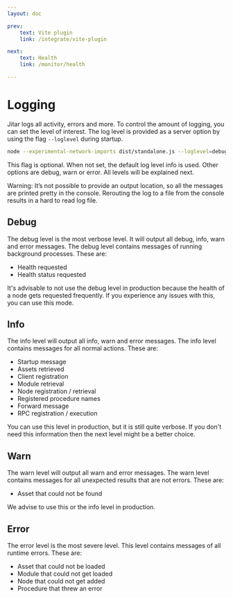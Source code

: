 ```yaml
---
layout: doc

prev:
    text: Vite plugin
    link: /integrate/vite-plugin

next:
    text: Health
    link: /monitor/health

---
```


# Logging

Jitar logs all activity, errors and more. To control the amount of logging, you can set the level of interest. The log level is provided as a server option by using the flag `--loglevel` during startup.

```bash
node --experimental-network-imports dist/standalone.js --loglevel=debug --config=services/standalone.json
```

This flag is optional. When not set, the default log level info is used. Other options are debug, warn or error. All levels will be explained next.

Warning: It’s not possible to provide an output location, so all the messages are printed pretty in the console. Rerouting the log to a file from the console results in a hard to read log file.

## Debug

The debug level is the most verbose level. It will output all debug, info, warn and error messages. The debug level contains messages of running background processes. These are:

* Health requested
* Health status requested

It's advisable to not use the debug level in production because the health of a node gets requested frequently. If you experience any issues with this, you can use this mode.

## Info

The info level will output all info, warn and error messages. The info level contains messages for all normal actions. These are:

* Startup message
* Assets retrieved
* Client registration
* Module retrieval
* Node registration / retrieval
* Registered procedure names
* Forward message
* RPC registration / execution

You can use this level in production, but it is still quite verbose. If you don't need this information then the next level might be a better choice.

## Warn

The warn level will output all warn and error messages. The warn level contains messages for all unexpected results that are not errors. These are:

* Asset that could not be found

We advise to use this or the info level in production.

## Error

The error level is the most severe level. This level contains messages of all runtime errors. These are:

* Asset that could not be loaded
* Module that could not get loaded
* Node that could not get added
* Procedure that threw an error

